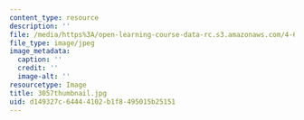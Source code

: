 ```yaml
---
content_type: resource
description: ''
file: /media/https%3A/open-learning-course-data-rc.s3.amazonaws.com/4-614-religious-architecture-and-islamic-cultures-fall-2002/d149327c64444102b1f8495015b25151_3057thumbnail.jpg
file_type: image/jpeg
image_metadata:
  caption: ''
  credit: ''
  image-alt: ''
resourcetype: Image
title: 3057thumbnail.jpg
uid: d149327c-6444-4102-b1f8-495015b25151
---
```

